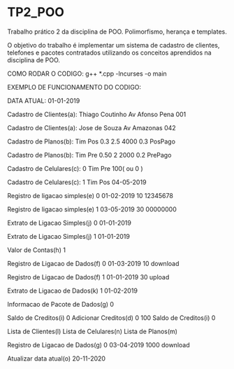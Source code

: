 # TP2_POO
Trabalho prático 2 da disciplina de POO. Polimorfismo, herança e templates.

O objetivo do trabalho é implementar um sistema de cadastro de clientes, telefones e pacotes contratados utilizando os conceitos aprendidos na disciplina de POO.

COMO RODAR O CODIGO:
g++ *.cpp -lncurses -o main

EXEMPLO DE FUNCIONAMENTO DO CODIGO:

DATA ATUAL: 01-01-2019

Cadastro de Clientes(a): 
    Thiago Coutinho
    Av Afonso Pena
    001

Cadastro de Clientes(a):
    Jose de Souza
    Av Amazonas
    042

Cadastro de Planos(b):
    Tim Pos
    0.3
    2.5
    4000
    0.3
    PosPago

Cadastro de Planos(b):
    Tim Pre
    0.50
    2
    2000
    0.2
    PrePago

Cadastro de Celulares(c):
    0
    Tim Pre
    100( ou 0 )

Cadastro de Celulares(c):
    1
    Tim Pos
    04-05-2019

Registro de ligacao simples(e)
    0
    01-02-2019
    10
    12345678

Registro de ligacao simples(e)
    1
    03-05-2019
    30
    00000000

Extrato de Ligacao Simples(j)
    0
    01-01-2019

Extrato de Ligacao Simples(j)
    1
    01-01-2019

Valor de Contas(h)
    1

Registro de Ligacao de Dados(f)
    0
    01-03-2019
    10
    download

Registro de Ligacao de Dados(f)
    1
    01-01-2019
    30
    upload

Extrato de Ligacao de Dados(k)
    1
    01-02-2019

Informacao de Pacote de Dados(g)
    0

Saldo de Creditos(i)
    0
Adicionar Creditos(d)
    0
    100
Saldo de Creditos(i)
    0

Lista de Clientes(l)
Lista de Celulares(n)
Lista de Planos(m)

Registro de Ligacao de Dados(g)
    0
    03-04-2019
    1000
    download

Atualizar data atual(o)
    20-11-2020
